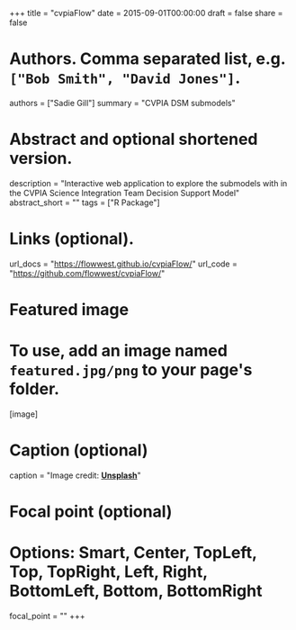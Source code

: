 +++
title = "cvpiaFlow"
date = 2015-09-01T00:00:00
draft = false
share = false

# Authors. Comma separated list, e.g. `["Bob Smith", "David Jones"]`.
authors = ["Sadie Gill"]
summary = "CVPIA DSM submodels"


# Abstract and optional shortened version.
description = "Interactive web application to explore the submodels with in the CVPIA Science Integration Team Decision Support Model"
abstract_short = ""
tags = ["R Package"]


# Links (optional).
url_docs = "https://flowwest.github.io/cvpiaFlow/"
url_code = "https://github.com/flowwest/cvpiaFlow/"


# Featured image
# To use, add an image named `featured.jpg/png` to your page's folder. 
[image]
  # Caption (optional)
  caption = "Image credit: [**Unsplash**](https://unsplash.com/photos/jdD8gXaTZsc)"

  # Focal point (optional)
  # Options: Smart, Center, TopLeft, Top, TopRight, Left, Right, BottomLeft, Bottom, BottomRight
  focal_point = ""
+++